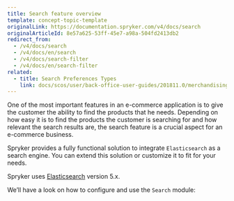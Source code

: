```yaml
---
title: Search feature overview
template: concept-topic-template
originalLink: https://documentation.spryker.com/v4/docs/search
originalArticleId: 8e57a625-53ff-45e7-a98a-504fd2413db2
redirect_from:
  - /v4/docs/search
  - /v4/docs/en/search
  - /v4/docs/search-filter
  - /v4/docs/en/search-filter
related:
  - title: Search Preferences Types
    link: docs/scos/user/back-office-user-guides/201811.0/merchandising/search-and-filters/references/search-preferences-types.html
---
```


One of the most important features in an e-commerce application is to give the customer the ability to find the products that he needs. Depending on how easy it is to find the products the customer is searching for and how relevant the search results are, the search feature is a crucial aspect for an e-commerce business.

Spryker provides a fully functional solution to integrate `Elasticsearch` as a search engine. You can extend this solution or customize it to fit for your needs.

Spryker uses [Elasticsearch](https://www.elastic.co/products/elasticsearch) version 5.x.

We’ll have a look on how to configure and use the `Search` module:

